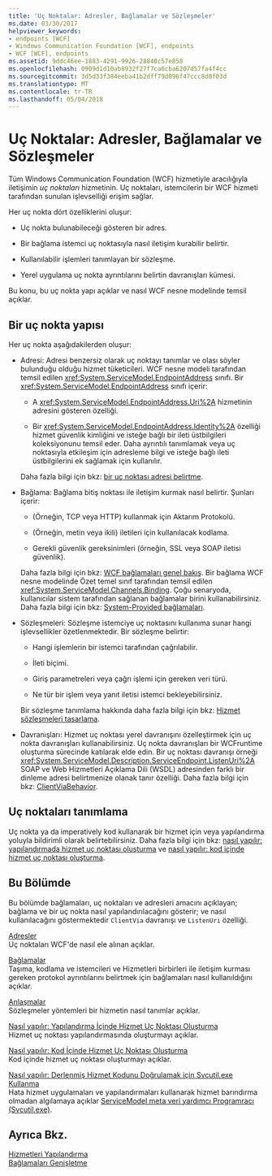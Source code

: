 ```yaml
---
title: 'Uç Noktalar: Adresler, Bağlamalar ve Sözleşmeler'
ms.date: 03/30/2017
helpviewer_keywords:
- endpoints [WCF]
- Windows Communication Foundation [WCF], endpoints
- WCF [WCF], endpoints
ms.assetid: 9ddc46ee-1883-4291-9926-28848c57e858
ms.openlocfilehash: 0909d1d10ab8932f27f7ca6cba6207d57fa4f4cc
ms.sourcegitcommit: 3d5d33f384eeba41b2dff79d096f47ccc8d8f03d
ms.translationtype: MT
ms.contentlocale: tr-TR
ms.lasthandoff: 05/04/2018
---
```

# <a name="endpoints-addresses-bindings-and-contracts"></a>Uç Noktalar: Adresler, Bağlamalar ve Sözleşmeler
Tüm Windows Communication Foundation (WCF) hizmetiyle aracılığıyla iletişimin *uç noktaları* hizmetinin. Uç noktaları, istemcilerin bir WCF hizmeti tarafından sunulan işlevselliği erişim sağlar.  
  
 Her uç nokta dört özelliklerini oluşur:  
  
-   Uç nokta bulunabileceği gösteren bir adres.  
  
-   Bir bağlama istemci uç noktasıyla nasıl iletişim kurabilir belirtir.  
  
-   Kullanılabilir işlemleri tanımlayan bir sözleşme.  
  
-   Yerel uygulama uç nokta ayrıntılarını belirtin davranışları kümesi.  
  
 Bu konu, bu uç nokta yapı açıklar ve nasıl WCF nesne modelinde temsil açıklar.  
  
## <a name="the-structure-of-an-endpoint"></a>Bir uç nokta yapısı  
 Her uç nokta aşağıdakilerden oluşur:  
  
-   Adresi: Adresi benzersiz olarak uç noktayı tanımlar ve olası söyler bulunduğu olduğu hizmet tüketicileri. WCF nesne modeli tarafından temsil edilen <xref:System.ServiceModel.EndpointAddress> sınıfı. Bir <xref:System.ServiceModel.EndpointAddress> sınıfı içerir:  
  
    -   A <xref:System.ServiceModel.EndpointAddress.Uri%2A> hizmetinin adresini gösteren özelliği.  
  
    -   Bir <xref:System.ServiceModel.EndpointAddress.Identity%2A> özelliği hizmet güvenlik kimliğini ve isteğe bağlı bir ileti üstbilgileri koleksiyonunu temsil eder. Daha ayrıntılı tanımlamak veya uç noktasıyla etkileşim için adresleme bilgi ve isteğe bağlı ileti üstbilgilerini ek sağlamak için kullanılır.  
  
     Daha fazla bilgi için bkz: [bir uç noktası adresi belirtme](../../../../docs/framework/wcf/specifying-an-endpoint-address.md).  
  
-   Bağlama: Bağlama bitiş noktası ile iletişim kurmak nasıl belirtir. Şunları içerir:  
  
    -   (Örneğin, TCP veya HTTP) kullanmak için Aktarım Protokolü.  
  
    -   (Örneğin, metin veya ikili) iletileri için kullanılacak kodlama.  
  
    -   Gerekli güvenlik gereksinimleri (örneğin, SSL veya SOAP iletisi güvenlik).  
  
     Daha fazla bilgi için bkz: [WCF bağlamaları genel bakış](../../../../docs/framework/wcf/bindings-overview.md). Bir bağlama WCF nesne modelinde Özet temel sınıf tarafından temsil edilen <xref:System.ServiceModel.Channels.Binding>. Çoğu senaryoda, kullanıcılar sistem tarafından sağlanan bağlamalar birini kullanabilirsiniz. Daha fazla bilgi için bkz: [System-Provided bağlamaları](../../../../docs/framework/wcf/system-provided-bindings.md).  
  
-   Sözleşmeleri: Sözleşme istemciye uç noktasını kullanıma sunar hangi işlevsellikler özetlenmektedir. Bir sözleşme belirtir:  
  
    -   Hangi işlemlerin bir istemci tarafından çağrılabilir.  
  
    -   İleti biçimi.  
  
    -   Giriş parametreleri veya çağrı işlemi için gereken veri türü.  
  
    -   Ne tür bir işlem veya yanıt iletisi istemci bekleyebilirsiniz.  
  
     Bir sözleşme tanımlama hakkında daha fazla bilgi için bkz: [Hizmet sözleşmeleri tasarlama](../../../../docs/framework/wcf/designing-service-contracts.md).  
  
-   Davranışları: Hizmet uç noktası yerel davranışını özelleştirmek için uç nokta davranışları kullanabilirsiniz. Uç nokta davranışları bir WCFruntime oluşturma sürecinde katılarak elde edin. Bir uç noktası davranışı örneği <xref:System.ServiceModel.Description.ServiceEndpoint.ListenUri%2A> SOAP ve Web Hizmetleri Açıklama Dili (WSDL) adresinden farklı bir dinleme adresi belirtmenize olanak tanır özelliği. Daha fazla bilgi için bkz: [ClientViaBehavior](../../../../docs/framework/wcf/diagnostics/wmi/clientviabehavior.md).  
  
## <a name="defining-endpoints"></a>Uç noktaları tanımlama  
 Uç nokta ya da imperatively kod kullanarak bir hizmet için veya yapılandırma yoluyla bildirimli olarak belirtebilirsiniz. Daha fazla bilgi için bkz: [nasıl yapılır: yapılandırmada hizmet uç noktası oluşturma](../../../../docs/framework/wcf/feature-details/how-to-create-a-service-endpoint-in-configuration.md) ve [nasıl yapılır: kod içinde hizmet uç noktası oluşturma](../../../../docs/framework/wcf/feature-details/how-to-create-a-service-endpoint-in-code.md).  
  
## <a name="in-this-section"></a>Bu Bölümde  
 Bu bölümde bağlamaları, uç noktaları ve adresleri amacını açıklayan; bağlama ve bir uç nokta nasıl yapılandırılacağını gösterir; ve nasıl kullanılacağını göstermektedir `ClientVia` davranışı ve `ListenUri` özelliği.  
  
 [Adresler](../../../../docs/framework/wcf/feature-details/endpoint-addresses.md)  
 Uç noktaları WCF'de nasıl ele alınan açıklar.  
  
 [Bağlamalar](../../../../docs/framework/wcf/feature-details/bindings.md)  
 Taşıma, kodlama ve istemcileri ve Hizmetleri birbirleri ile iletişim kurması gereken protokol ayrıntılarını belirtmek için bağlamaları nasıl kullanıldığını açıklar.  
  
 [Anlaşmalar](../../../../docs/framework/wcf/feature-details/contracts.md)  
 Sözleşmeler yöntemleri bir hizmetin nasıl tanımlar açıklar.  
  
 [Nasıl yapılır: Yapılandırma İçinde Hizmet Uç Noktası Oluşturma](../../../../docs/framework/wcf/feature-details/how-to-create-a-service-endpoint-in-configuration.md)  
 Hizmet uç noktası yapılandırmasında oluşturmayı açıklar.  
  
 [Nasıl yapılır: Kod İçinde Hizmet Uç Noktası Oluşturma](../../../../docs/framework/wcf/feature-details/how-to-create-a-service-endpoint-in-code.md)  
 Kod içinde hizmet uç noktası oluşturmayı açıklar.  
  
 [Nasıl yapılır: Derlenmiş Hizmet Kodunu Doğrulamak için Svcutil.exe Kullanma](../../../../docs/framework/wcf/feature-details/how-to-use-svcutil-exe-to-validate-compiled-service-code.md)  
 Hata hizmet uygulamaları ve yapılandırmaları kullanarak hizmet barındırma olmadan algılamaya açıklar [ServiceModel meta veri yardımcı Programracı (Svcutil.exe)](../../../../docs/framework/wcf/servicemodel-metadata-utility-tool-svcutil-exe.md).  
  
## <a name="see-also"></a>Ayrıca Bkz.  
 [Hizmetleri Yapılandırma](../../../../docs/framework/wcf/configuring-services.md)  
 [Bağlamaları Genişletme](../../../../docs/framework/wcf/extending/extending-bindings.md)
